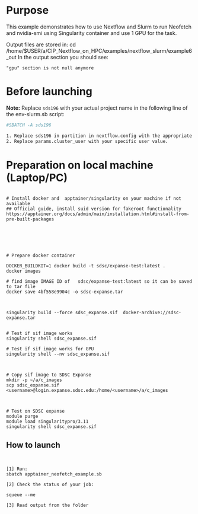 # Purpose

This example demonstrates how to use Nextflow and Slurm to run Neofetch and nvidia-smi using Singularity container and use 1 GPU for the task.

Output files are stored in:  cd /home/$USER/a/CIP_Nextflow_on_HPC/examples/nextflow_slurm/example6_out
In the output section you should see:

```
"gpu" section is not null anymore
```


# Before launching


**Note:** Replace `sds196` with your actual project name in the following line of the env-slurm.sb script:
```bash
#SBATCH -A sds196

1. Replace sds196 in partition in nextflow.config with the appropriate value for your  access configuration.
2. Replace params.cluster_user with your specific user value.

```


# Preparation on local machine (Laptop/PC)

```

# Install docker and  apptainer/singularity on your machine if not available
## Official guide, install suid version for fakeroot functionality
https://apptainer.org/docs/admin/main/installation.html#install-from-pre-built-packages






# Prepare docker container

DOCKER_BUILDKIT=1 docker build -t sdsc/expanse-test:latest . 
docker images

# find image IMAGE ID of   sdsc/expanse-test:latest so it can be saved to tar file
docker save 4bf558e9904c -o sdsc-expanse.tar 



singularity build --force sdsc_expanse.sif  docker-archive://sdsc-expanse.tar


# Test if sif image works 
singularity shell sdsc_expanse.sif

# Test if sif image works for GPU
singularity shell --nv sdsc_expanse.sif



# Copy sif image to SDSC Expanse
mkdir -p ~/a/c_images
scp sdsc_expanse.sif  <username>@login.expanse.sdsc.edu:/home/<username>/a/c_images



# Test on SDSC expanse
module purge
module load singularitypro/3.11
singularity shell sdsc_expanse.sif
```



## How to launch 

```


[1] Run:
sbatch apptainer_neofetch_example.sb

[2] Check the status of your job:

squeue --me

[3] Read output from the folder


```

